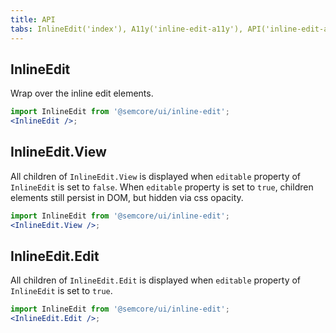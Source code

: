 ```yaml
---
title: API
tabs: InlineEdit('index'), A11y('inline-edit-a11y'), API('inline-edit-api'), Example('inline-edit-example'), Changelog('inline-edit-changelog')
---
```


## InlineEdit

Wrap over the inline edit elements.

```jsx
import InlineEdit from '@semcore/ui/inline-edit';
<InlineEdit />;
```

<TypesView type="InlineEditProps" :types={...types} />

## InlineEdit.View

All children of `InlineEdit.View` is displayed when `editable` property of `InlineEdit` is set to `false`. When `editable` property is set to `true`, children elements still persist in DOM, but hidden via css opacity.

```jsx
import InlineEdit from '@semcore/ui/inline-edit';
<InlineEdit.View />;
```

## InlineEdit.Edit

All children of `InlineEdit.Edit` is displayed when `editable` property of `InlineEdit` is set to `true`.

```jsx
import InlineEdit from '@semcore/ui/inline-edit';
<InlineEdit.Edit />;
```

<script setup>import { data as types } from '@types.data.ts';</script>